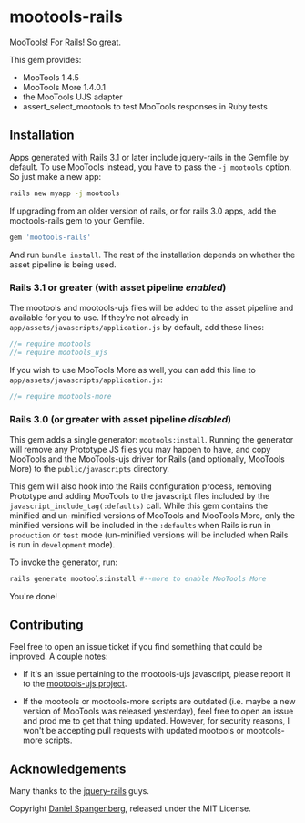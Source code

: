 # mootools-rails

MooTools! For Rails! So great.

This gem provides:

  * MooTools 1.4.5
  * MooTools More 1.4.0.1
  * the MooTools UJS adapter
  * assert_select_mootools to test MooTools responses in Ruby tests

## Installation

Apps generated with Rails 3.1 or later include jquery-rails in the
Gemfile by default. To use MooTools instead, you have to pass the `-j
mootools` option. So just make a new app:

```sh
rails new myapp -j mootools
```

If upgrading from an older version of rails, or for rails 3.0 apps,
add the mootools-rails gem to your Gemfile.

```ruby
gem 'mootools-rails'
```

And run `bundle install`. The rest of the installation depends on
whether the asset pipeline is being used.

### Rails 3.1 or greater (with asset pipeline *enabled*)

The mootools and mootools-ujs files will be added to the asset pipeline and available for you to use. If they're not already in `app/assets/javascripts/application.js` by default, add these lines:

```js
//= require mootools
//= require mootools_ujs
```

If you wish to use MooTools More as well, you can add this line to
`app/assets/javascripts/application.js`:

```js
//= require mootools-more
```

### Rails 3.0 (or greater with asset pipeline *disabled*)

This gem adds a single generator: `mootools:install`. Running the
generator will remove any Prototype JS files you may happen to have, and
copy MooTools and the MooTools-ujs driver for Rails (and optionally,
MooTools More) to the `public/javascripts` directory.

This gem will also hook into the Rails configuration process, removing
Prototype and adding MooTools to the javascript files included by the
`javascript_include_tag(:defaults)` call. While this gem contains the
minified and un-minified versions of MooTools and MooTools More, only the minified versions will be included in the `:defaults` when Rails is run in `production` or `test` mode  (un-minified versions will be included when Rails is run in `development` mode).

To invoke the generator, run:

```sh
rails generate mootools:install #--more to enable MooTools More
```

You're done!

## Contributing

Feel free to open an issue ticket if you find something that could be improved. A couple notes:

* If it's an issue pertaining to the mootools-ujs javascript, please
  report it to the [mootools-ujs
project](https://github.com/kevinvaldek/mootools-ujs).

* If the mootools or mootools-more scripts are outdated (i.e. maybe a
  new version of MooTools was released yesterday), feel free to open an
issue and prod me to get that thing updated. However, for security
reasons, I won't be accepting pull requests with updated mootools or
mootools-more scripts.

## Acknowledgements

Many thanks to the [jquery-rails](https://github.com/rails/jquery-rails)
guys.

Copyright [Daniel Spangenberg](http://neonlex.com), released under the MIT License.
